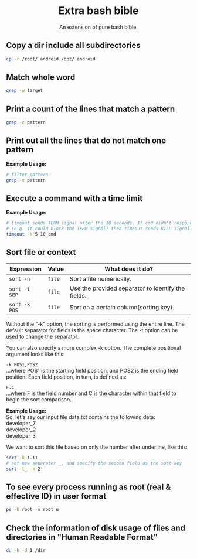 <h1 align="center">Extra bash bible</h1> <p
align="center">An extension of pure bash bible.</p>

## Copy a dir include all subdirectories

```sh
cp -r /root/.android /opt/.android
```

## Match whole word

```sh
grep -w target
```

## Print a count of the lines that match a pattern

```sh
grep -c pattern
```

## Print out all the lines that do not match one pattern

**Example Usage:**
```sh
# filter pattern 
grep -v pattern
```

## Execute a command with a time limit

**Example Usage:**
```sh
# timeout sends TERM signal after the 10 seconds. If cmd didn't respond to TERM 
# (e.g. it could block the TERM signal) then timeout sends KILL signal after 5 more seconds.
timeout -k 5 10 cmd
```

## Sort file or context
| Expression       | Value  | What does it do? |
| ----------       | ------ | ---------------- |
| `sort -n`        | `file` | Sort a file numerically.
| `sort -t SEP`    | `file` | Use the provided separator to identify the fields.
| `sort -k POS`    | `file` | Sort on a certain column(sorting key).

Without the “-k” option, the sorting is performed using the entire line. The default separator for fields is the space character. The -t option can be used to change the separator.

You can also specify a more complex -k option. The complete positional argument looks like this:

`-k POS1,POS2`  
...where POS1 is the starting field position, and POS2 is the ending field position. Each field position, in turn, is defined as:

`F.C`  
...where F is the field number and C is the character within that field to begin the sort comparison.

**Example Usage:**  
So, let's say our input file data.txt contains the following data:  
developer_7  
developer_2  
developer_3  

We want to sort this file based on only the number after underline, like this:
```sh
sort -k 1.11
# set new seperater _, and specify the second field as the sort key 
sort -t_ -k 2
```

## To see every process running as root (real & effective ID) in user format

```sh
ps -U root -u root u
```
## Check the information of disk usage of files and directories in "Human Readable Format"

```sh
du -h -d 1 /dir
```
